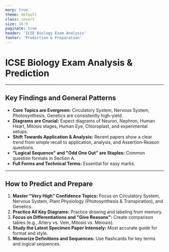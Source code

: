 ```yaml
---
marp: true
theme: default
class: invert
size: 16:9
paginate: true
header: 'ICSE Biology Exam Analysis'
footer: 'Prediction & Preparation'
---
```


# ICSE Biology Exam Analysis & Prediction

---

## Key Findings and General Patterns

*   **Core Topics are Evergreen:** Circulatory System, Nervous System, Photosynthesis, Genetics are consistently high-yield.
*   **Diagrams are Crucial:** Expect diagrams of Neuron, Nephron, Human Heart, Mitosis stages, Human Eye, Chloroplast, and experimental setups.
*   **Shift Towards Application & Analysis:** Recent papers show a clear trend from simple recall to application, analysis, and Assertion-Reason questions.
*   **"Logical Sequence" and "Odd One Out" are Staples:** Common question formats in Section A.
*   **Full Forms and Technical Terms:** Essential for easy marks.

---

## How to Predict and Prepare

1.  **Master "Very High" Confidence Topics:** Focus on Circulatory System, Nervous System, Plant Physiology (Photosynthesis & Transpiration), and Genetics.
2.  **Practice All Key Diagrams:** Practice drawing and labeling from memory.
3.  **Focus on Differentiations and "Give Reasons":** Create comparison tables (e.g., Artery vs. Vein, Mitosis vs. Meiosis).
4.  **Study the Latest Specimen Paper Intensely:** Most accurate guide for format and style.
5.  **Memorize Definitions and Sequences:** Use flashcards for key terms and logical sequences.
